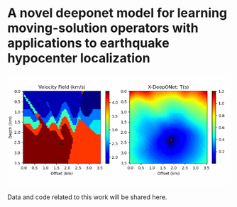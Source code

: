 # A novel deeponet model for learning moving-solution operators with applications to earthquake hypocenter localization

![Results](predictions.gif)

Data and code related to this work will be shared here.

